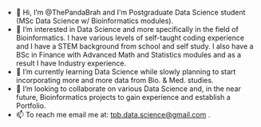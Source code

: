 - 👋 Hi, I’m @ThePandaBrah and I'm Postgraduate Data Science student (MSc Data Science w/ Bioinformatics modules).
- 👀 I’m interested in Data Science and more specifically in the field of Bioinformatics. I have various levels of self-taught coding experience and I have a STEM background
  from school and self study. I also have a BSc in Finance with Advanced Math and Statistics modules and as a result I have Industry experience.
- 🌱 I’m currently learning Data Science while slowly planning to start incorporating more and more data from Bio. & Med. studies.
- 💞️ I’m looking to collaborate on various Data Science and, in the near future, Bioinformatics projects to gain experience and establish a Portfolio.
- 📫 To reach me email me at: tpb.data.science@gmail.com .

<!---
ThePandaBrah/ThePandaBrah is a ✨ special ✨ repository because its `README.md` (this file) appears on your GitHub profile.
You can click the Preview link to take a look at your changes.
--->
